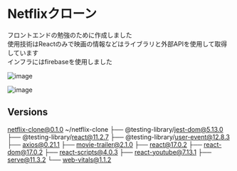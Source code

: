 # Netflixクローン
フロントエンドの勉強のために作成しました  
使用技術はReactのみで映画の情報などはライブラリと外部APIを使用して取得しています  
インフラにはfirebaseを使用しました

![image](https://user-images.githubusercontent.com/66783124/120881288-f2c68080-c60a-11eb-9f9e-594fbb086a93.png)

![image](https://user-images.githubusercontent.com/66783124/120881301-0376f680-c60b-11eb-9936-eb88aa01e0ba.png)

## Versions
netflix-clone@0.1.0 ~/netflix-clone
├── @testing-library/jest-dom@5.13.0
├── @testing-library/react@11.2.7
├── @testing-library/user-event@12.8.3
├── axios@0.21.1
├── movie-trailer@2.1.0
├── react@17.0.2
├── react-dom@17.0.2
├── react-scripts@4.0.3
├── react-youtube@7.13.1
├── serve@11.3.2
└── web-vitals@1.1.2
